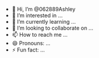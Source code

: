 - 👋 Hi, I’m @062889Ashley
- 👀 I’m interested in ...
- 🌱 I’m currently learning ...
- 💞️ I’m looking to collaborate on ...
- 📫 How to reach me ...
- 😄 Pronouns: ...
- ⚡ Fun fact: ...

<!---
062889Ashley/062889Ashley is a ✨ special ✨ repository because its `README.md` (this file) appears on your GitHub profile.
You can click the Preview link to take a look at your changes.
--->
